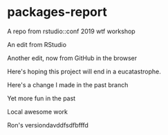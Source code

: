 # packages-report
A repo from rstudio::conf 2019 wtf workshop

An edit from RStudio

Another edit, now from GitHub in the browser

Here's hoping this project will end in a eucatastrophe.

Here's a change I made in the past branch

Yet more fun in the past

Local awesome work

Ron's versiondavddfsdfbfffd
